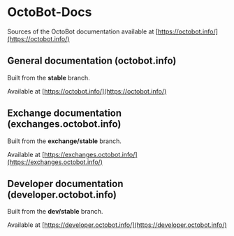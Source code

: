 # OctoBot-Docs

Sources of the OctoBot documentation available at [https://octobot.info/](https://octobot.info/)

## General documentation (octobot.info)
Built from the **stable** branch.

Available at [https://octobot.info/](https://octobot.info/)

## Exchange documentation (exchanges.octobot.info)
Built from the **exchange/stable** branch.

Available at [https://exchanges.octobot.info/](https://exchanges.octobot.info/)

## Developer documentation (developer.octobot.info)
Built from the **dev/stable** branch.

Available at [https://developer.octobot.info/](https://developer.octobot.info/)
